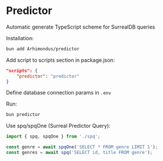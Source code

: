 # Predictor

Automatic generate TypeScript scheme for SurrealDB queries

Installation:

```bash
bun add Arhimondus/predictor
```

Add script to scripts section in package.json:

```json
"scripts": {
    "predictor": "predictor"
}
```

Define database connection params in `.env`

Run:

```bash
bun predictor
```

Use spq/spqOne (Surreal Predictor Query):

```ts
import { spq, spqOne } from './spq';

const genre = await spqOne('SELECT * FROM genre LIMIT 1');
const genres = await spq('SELECT id, title FROM genre');
```